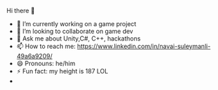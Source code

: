  Hi there 👋


- 🔭 I’m currently working on a game project
- 👯 I’m looking to collaborate on game dev
- 💬 Ask me about Unity,C#, C++, hackathons
- 📫 How to reach me: https://www.linkedin.com/in/navai-suleymanli-49a6a9209/
- 😄 Pronouns: he/him
- ⚡ Fun fact: my height is 187 LOL
- 
